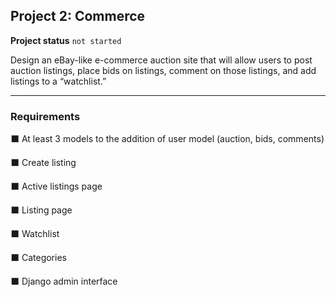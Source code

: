 <h2>Project 2: Commerce</h2>

<b>Project status</b> <code>not started</code>

Design an eBay-like e-commerce auction site that will allow users to post auction listings, place bids on listings, comment on those listings, and add listings to a “watchlist.”

---
<b><h3>Requirements</h3></b>

:black_large_square: At least 3 models to the addition of user model (auction, bids, comments) 

:black_large_square: Create listing

:black_large_square: Active listings page

:black_large_square: Listing page

:black_large_square: Watchlist

:black_large_square: Categories

:black_large_square: Django admin interface
